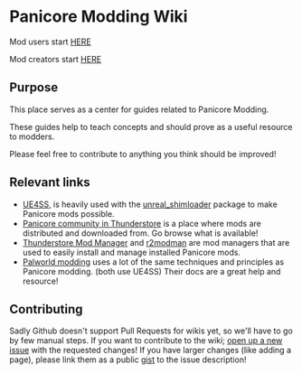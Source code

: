 # Panicore Modding Wiki

Mod users start [HERE](https://github.com/ue-modding/panicore/wiki/Installing-and-using-mods)

Mod creators start [HERE](https://github.com/ue-modding/panicore/wiki/Creating-mods)

## Purpose

This place serves as a center for guides related to Panicore Modding.

These guides help to teach concepts and should prove as a useful resource to modders.

Please feel free to contribute to anything you think should be improved!

## Relevant links

- [UE4SS](https://github.com/UE4SS-RE/RE-UE4SS), is heavily used with the [unreal_shimloader](https://thunderstore.io/c/panicore/p/Thunderstore/unreal_shimloader/) package to make Panicore mods possible. 
- [Panicore community in Thunderstore](https://thunderstore.io/c/panicore/) is a place where mods are distributed and downloaded from. Go browse what is available!
- [Thunderstore Mod Manager](https://www.overwolf.com/app/Thunderstore-Thunderstore_Mod_Manager) and [r2modman](https://thunderstore.io/package/ebkr/r2modman/) are mod managers that are used to easily install and manage installed Panicore mods.
- [Palworld modding](https://pwmodding.wiki/) uses a lot of the same techniques and principles as Panicore modding. (both use UE4SS) Their docs are a great help and resource!

## Contributing

Sadly Github doesn't support Pull Requests for wikis yet, so we'll have to go by few manual steps. If you want to contribute to the wiki; [open up a new issue](https://github.com/ue-modding/panicore/issues/new) with the requested changes! If you have larger changes (like adding a page), please link them as a public [gist](https://gist.github.com/) to the issue description!
